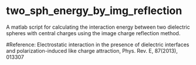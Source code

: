 # two_sph_energy_by_img_reflection
A matlab script for calculating the interaction energy between two dielectric spheres with central charges using the image charge reflection method.

#Reference:
  Electrostatic interaction in the presence of dielectric interfaces and polarization-induced like charge attraction, Phys. Rev. E, 87(2013), 013307
  
  
